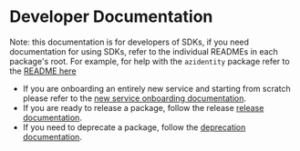 # Developer Documentation

Note: this documentation is for developers of SDKs, if you need documentation for using SDKs, refer to the individual READMEs in each package's root. For example, for help with the `azidentity` package refer to the [README here](https://github.com/Azure/azure-sdk-for-go/blob/main/sdk/azidentity/README.md)

- If you are onboarding an entirely new service and starting from scratch please refer to the [new service onboarding documentation][new_service_docs].
- If you are ready to release a package, follow the release [release documentation][release].
- If you need to deprecate a package, follow the [deprecation documentation][deprecation].

<!-- LINKS -->
[new_service_docs]: https://github.com/Azure/azure-sdk-for-go/blob/main/documentation/developer_setup.md
[release]: https://github.com/Azure/azure-sdk-for-go/blob/main/documentation/release.md
[deprecation]: https://github.com/Azure/azure-sdk-for-go/blob/main/documentation/deprecation_guide.md